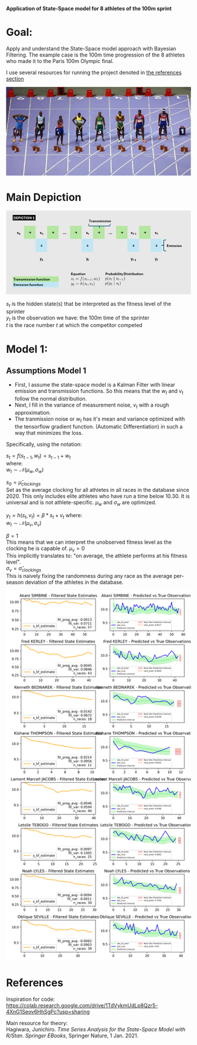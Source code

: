 **Application of State-Space model for 8 athletes of the 100m sprint**

# Goal:

Apply and understand the State-Space model approach with Bayesian Filtering. The example case is the 100m time progression of the 8 athletes who made it to the Paris 100m Olympic final.

I use several resources for running the project denoted in [the references section](#References)

![Fabrizio Bensch/Reuters](https://github.com/V-Mitch/track_ssm/blob/master/start_100m.jpg)

# Main Depiction

![](https://github.com/V-Mitch/track_ssm/blob/master/depiction_1.png)
  
$s_t$ is the hidden state(s) that be interpreted as the fitness level of the sprinter  
$y_t$ is the observation we have: the 100m time of the sprinter  
$t$ is the race number $t$ at which the competitor competed  
  
# Model 1:
  
## Assumptions Model 1
- First, I assume the state-space model is a Kalman Filter with linear emission and transmission functions. So this means that the $w_t$ and $v_t$ follow the normal distribution.  
- Next, I fill in the variance of measurement noise, $v_t$ with a rough approximation.  
- The tranmission noise or $w_t$ has it's mean and variance optimized with the tensorflow gradient function. (Automatic Differentiation) in such a way that minimizes the loss.

Specifically, using the notation:
  
$s_t = f(s_{t-1},w_t) = s_{t-1} + w_t$  
where:  
$w_t \sim \mathcal{N}(\mu_{w}, \sigma_{w})$
  
$s_0 = \hat{\mu}_{clockings}$  
Set as the average clocking for all athletes in all races in the database since 2020. This only includes elite athletes who have run a time below 10.30. It is universal and is not athlete-specific.
$\mu_w$ and $\sigma_w$ are optimized. 
  
$y_t = h(s_t, v_t) = \beta * s_t + v_t$
where:  
$w_t \sim \mathcal{N}(\mu_{v}, \sigma_{v})$
  
$\beta = 1$  
This means that we can interpret the unobserved fitness level as the clocking he is capable of. 
$\mu_v = 0$  
This implicitly translates to: "on average, the athlete performs at his fitness level".  
$\sigma_v = \hat{\sigma}_{clockings}$   
This is naively fixing the randomness during any race as the average per-season deviation of the athletes in the database.  
  

![](https://github.com/V-Mitch/track_ssm/blob/master/competitor_kalman_plots.png)

# References 
Inspiration for code:  
https://colab.research.google.com/drive/1TdVykmUdLp8Qzr5-4XnG1Seov6HhSgPc?usp=sharing  

Main resource for theory:  
Hagiwara, Junichiro. *Time Series Analysis for the State-Space Model with R/Stan. Springer EBooks*, Springer Nature, 1 Jan. 2021.  
